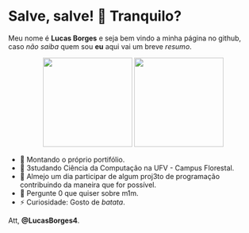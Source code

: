 # Salve, salve! 👋 Tranquilo?
Meu nome é **Lucas Borges** e seja bem vindo a minha página no github, 
caso *não saiba* quem sou **eu** aqui vai um breve *resumo*.

<div align="center">
  <img height="180em" src="https://github-readme-stats-sigma-five.vercel.app/api?username=LucasBorges4&show_icons=true&theme=dark&include_all_commits=true&count_private=false">
  <img height="180em" src="https://github-readme-stats-sigma-five.vercel.app/api/top-langs/?username=LucasBorges4&layout=compact&langs_count=7&theme=dark">
</div>
  
- 🔭 Montando o próprio portifólio.
- 🌱 3studando Ciência da Computação na UFV - Campus Florestal.
- 👯 Almejo um dia participar de algum proj3to de programação contribuindo da maneira que for possível.
- 💬 Pergunte 0 que quiser sobre m1m.
- ⚡ Curiosidade: Gosto de *batata*.

Att,
**@LucasBorges4**.

